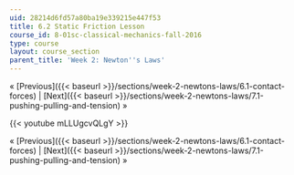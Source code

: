 ```yaml
---
uid: 28214d6fd57a80ba19e339215e447f53
title: 6.2 Static Friction Lesson
course_id: 8-01sc-classical-mechanics-fall-2016
type: course
layout: course_section
parent_title: 'Week 2: Newton''s Laws'
---
```


« [Previous]({{< baseurl >}}/sections/week-2-newtons-laws/6.1-contact-forces) | [Next]({{< baseurl >}}/sections/week-2-newtons-laws/7.1-pushing-pulling-and-tension) »

{{< youtube mLLUgcvQLgY >}}

« [Previous]({{< baseurl >}}/sections/week-2-newtons-laws/6.1-contact-forces) | [Next]({{< baseurl >}}/sections/week-2-newtons-laws/7.1-pushing-pulling-and-tension) »